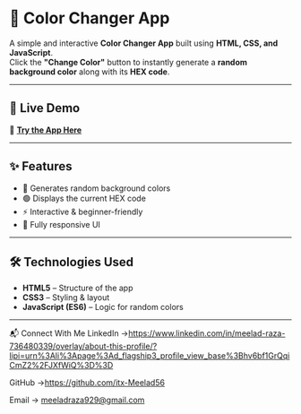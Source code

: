 # 🎨 Color Changer App  

A simple and interactive **Color Changer App** built using **HTML, CSS, and JavaScript**.  
Click the **"Change Color"** button to instantly generate a **random background color** along with its **HEX code**.  

---

## 🚀 Live Demo  
🔗 **[Try the App Here](https://color-changer-app-two.vercel.app/)**  

---

## ✨ Features  
- 🎨 Generates random background colors  
- 🟢 Displays the current HEX code  
- ⚡ Interactive & beginner-friendly  
- 📱 Fully responsive UI  

---

## 🛠️ Technologies Used  
- **HTML5** – Structure of the app  
- **CSS3** – Styling & layout  
- **JavaScript (ES6)** – Logic for random colors  

---


📬 Connect With Me
LinkedIn →https://www.linkedin.com/in/meelad-raza-736480339/overlay/about-this-profile/?lipi=urn%3Ali%3Apage%3Ad_flagship3_profile_view_base%3Bhv6bf1GrQqiCmZ2%2FJXfWiQ%3D%3D

GitHub →https://github.com/itx-Meelad56

Email → meeladraza929@gmail.com
